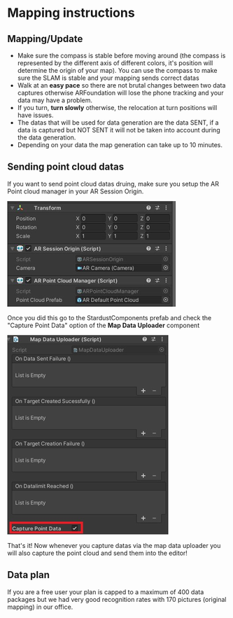 # Mapping instructions

## Mapping/Update
- Make sure the compass is stable before moving around (the compass is represented by the different axis of different colors, it's position will determine the origin of your map). You can use the compass to make sure the SLAM is stable and your mapping sends correct datas
- Walk at an **easy pace** so there are not brutal changes between two data captures otherwise ARFoundation will lose the phone tracking and your data may have a problem.
- If you turn, **turn slowly** otherwise, the relocation at turn positions will have issues.
- The datas that will be used for data generation are the data SENT, if a data is captured but NOT SENT it will not be taken into account during the data generation.
- Depending on your data the map generation can take up to 10 minutes.

## Sending point cloud datas
If you want to send point cloud datas druing, make sure you setup the AR Point cloud manager in your AR Session Origin.

![Point cloud manager](_img/point_cloud_manager.jpg)

Once you did this go to the StardustComponents prefab and check the "Capture Point Data" option of the **Map Data Uploader** component

![Capture point](_img/capture_point.jpg)

That's it! Now whenever you capture datas via the map data uploader you will also capture the point cloud and send them into the editor!

## Data plan
If you are a free user your plan is capped to a maximum of 400 data packages but we had very good recognition rates with 170 pictures (original mapping) in our office.
